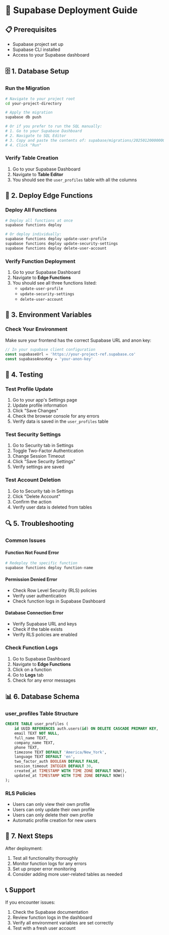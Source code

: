 # 🚀 Supabase Deployment Guide

## 📋 **Prerequisites**
- Supabase project set up
- Supabase CLI installed
- Access to your Supabase dashboard

## 🗄️ **1. Database Setup**

### **Run the Migration**
```bash
# Navigate to your project root
cd your-project-directory

# Apply the migration
supabase db push

# Or if you prefer to run the SQL manually:
# 1. Go to your Supabase Dashboard
# 2. Navigate to SQL Editor
# 3. Copy and paste the contents of: supabase/migrations/20250120000000_create_user_profiles_table.sql
# 4. Click "Run"
```

### **Verify Table Creation**
1. Go to your Supabase Dashboard
2. Navigate to **Table Editor**
3. You should see the `user_profiles` table with all the columns

## 🔧 **2. Deploy Edge Functions**

### **Deploy All Functions**
```bash
# Deploy all functions at once
supabase functions deploy

# Or deploy individually:
supabase functions deploy update-user-profile
supabase functions deploy update-security-settings
supabase functions deploy delete-user-account
```

### **Verify Function Deployment**
1. Go to your Supabase Dashboard
2. Navigate to **Edge Functions**
3. You should see all three functions listed:
   - `update-user-profile`
   - `update-security-settings`
   - `delete-user-account`

## 🔐 **3. Environment Variables**

### **Check Your Environment**
Make sure your frontend has the correct Supabase URL and anon key:

```typescript
// In your supabase client configuration
const supabaseUrl = 'https://your-project-ref.supabase.co'
const supabaseAnonKey = 'your-anon-key'
```

## 🧪 **4. Testing**

### **Test Profile Update**
1. Go to your app's Settings page
2. Update profile information
3. Click "Save Changes"
4. Check the browser console for any errors
5. Verify data is saved in the `user_profiles` table

### **Test Security Settings**
1. Go to Security tab in Settings
2. Toggle Two-Factor Authentication
3. Change Session Timeout
4. Click "Save Security Settings"
5. Verify settings are saved

### **Test Account Deletion**
1. Go to Security tab in Settings
2. Click "Delete Account"
3. Confirm the action
4. Verify user data is deleted from tables

## 🔍 **5. Troubleshooting**

### **Common Issues**

#### **Function Not Found Error**
```bash
# Redeploy the specific function
supabase functions deploy function-name
```

#### **Permission Denied Error**
- Check Row Level Security (RLS) policies
- Verify user authentication
- Check function logs in Supabase Dashboard

#### **Database Connection Error**
- Verify Supabase URL and keys
- Check if the table exists
- Verify RLS policies are enabled

### **Check Function Logs**
1. Go to Supabase Dashboard
2. Navigate to **Edge Functions**
3. Click on a function
4. Go to **Logs** tab
5. Check for any error messages

## 📊 **6. Database Schema**

### **user_profiles Table Structure**
```sql
CREATE TABLE user_profiles (
    id UUID REFERENCES auth.users(id) ON DELETE CASCADE PRIMARY KEY,
    email TEXT NOT NULL,
    full_name TEXT,
    company_name TEXT,
    phone TEXT,
    timezone TEXT DEFAULT 'America/New_York',
    language TEXT DEFAULT 'en',
    two_factor_auth BOOLEAN DEFAULT FALSE,
    session_timeout INTEGER DEFAULT 30,
    created_at TIMESTAMP WITH TIME ZONE DEFAULT NOW(),
    updated_at TIMESTAMP WITH TIME ZONE DEFAULT NOW()
);
```

### **RLS Policies**
- Users can only view their own profile
- Users can only update their own profile
- Users can only delete their own profile
- Automatic profile creation for new users

## 🎯 **7. Next Steps**

After deployment:
1. Test all functionality thoroughly
2. Monitor function logs for any errors
3. Set up proper error monitoring
4. Consider adding more user-related tables as needed

## 📞 **Support**

If you encounter issues:
1. Check the Supabase documentation
2. Review function logs in the dashboard
3. Verify all environment variables are set correctly
4. Test with a fresh user account

